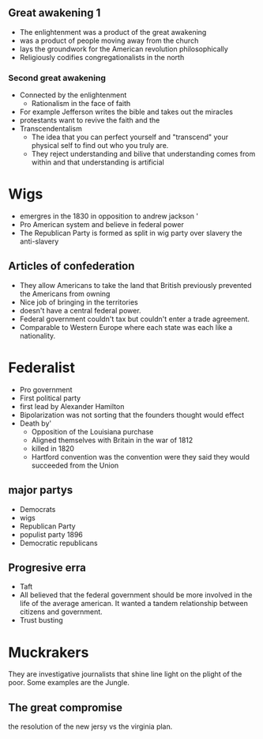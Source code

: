 
## Great awakening 1
- The enlightenment was a product of the great awakening 
- was a product of people moving away from the church 
- lays the groundwork for the American revolution philosophically 
- Religiously codifies congregationalists in the north 
### Second great awakening
- Connected by the enlightenment 
	- Rationalism in the face of faith
- For example Jefferson writes the bible and takes out the miracles
- protestants want to revive the faith and the 
- Transcendentalism 
	- The idea that you can perfect yourself and "transcend" your physical self to find out who you truly are. 
	- They reject understanding and bilive that understanding comes from within and that understanding is artificial
# Wigs
- emergres in the 1830 in opposition to andrew jackson '
- Pro American system and believe in federal power 
- The Republican Party is formed as split in wig party over slavery the anti-slavery 
## Articles of confederation
- They allow Americans to take the land that British previously prevented the Americans from owning
- Nice job of bringing in the territories 
- doesn't have a central federal power.
- Federal government couldn't tax but couldn't enter a trade agreement.
- Comparable to Western Europe where each state was each like a nationality.

# Federalist 
- Pro government 
- First political party 
- first lead by Alexander Hamilton 
- Bipolarization was not sorting that the founders thought would effect 
- Death by'
	- Opposition of the Louisiana purchase
	- Aligned themselves with Britain in the war of 1812 
	- killed in 1820
	- Hartford convention was the convention were they said they would succeeded from the Union
## major partys 
- Democrats 
- wigs
- Republican Party 
- populist party 1896
- Democratic republicans

## Progresive erra
- Taft 
- All believed that the federal government should be more involved in the life of the average american. It wanted a tandem relationship between citizens and government.
- Trust busting 

# Muckrakers
They are investigative journalists that shine line light on the plight of the poor. Some examples are the Jungle.


## The great compromise 
the resolution of the new jersy vs the virginia plan.